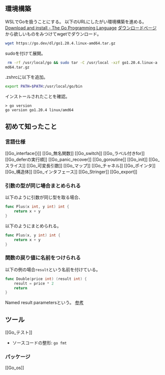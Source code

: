 ## 環境構築
WSLでGoを扱うことにする。
以下のURLにしたがい環境構築を進める。
[Download and install - The Go Programming Language](https://go.dev/doc/install)
[ダウンロードページ](https://go.dev/dl/)から欲しいものをみつけてwgetでダウンロード。
```sh
wget https://go.dev/dl/go1.20.4.linux-amd64.tar.gz
```
sudoを付けて展開。
```sh
 rm -rf /usr/local/go && sudo tar -C /usr/local -xzf go1.20.4.linux-a
md64.tar.gz
```
.zshrcに以下を追加。
```sh
export PATH=$PATH:/usr/local/go/bin
```
インストールされたことを確認。
```
> go version
go version go1.20.4 linux/amd64
```

## 初めて知ったこと
### 言語仕様
[[Go_interface{}]]
[[Go_無名関数]]
[[Go_switch]]
[[Go_ラベル付きfor]]
[[Go_deferの実行順]]
[[Go_panic_recover]]
[[Go_goroutine]]
[[Go_init]]
[[Go_スライス]]
[[Go_可変長引数]]
[[Go_マップ]]
[[Go_チャネル]]
[[Go_ポインタ]]
[[Go_構造体]]
[[Go_インタフェース]]
[[Go_Stringer]]
[[Go_export]]

### 引数の型が同じ場合まとめられる
以下のように引数が同じ型を取る場合、
```go
func Plus(x int, y int) int {
	return x + y
}
```
以下のようにまとめられる。
```go
func Plus(x, y int) int {
	return x + y
}
```

### 関数の戻り値に名前をつけられる
以下の例の場合`result`という名前を付けている。
```go
func Double(price int) (result int) {
	result = price * 2
	return
}
```
Named result parametersという。
[参考](https://go.dev/doc/effective_go#named-results)

## ツール
[[Go_テスト]]
- ソースコードの整形: `go fmt`

### パッケージ
[[Go_os]]
